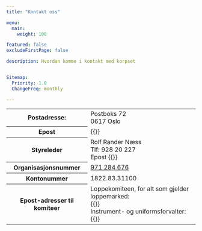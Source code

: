 ```yaml
---
title: "Kontakt oss"

menu:
  main:
    weight: 100

featured: false
excludeFirstPage: false

description: Hvordan komme i kontakt med korpset


Sitemap:
  Priority: 1.0
  ChangeFreq: monthly

---
```


<table>
<tr><th>Postadresse:</th>
<td>Postboks 72<br>
0617 Oslo</td>
</tr>

<tr><th>Epost</th>
<td>{{<email styret>}}</td>
</tr>

<tr><th>Styreleder</th>
<td>Rolf Rander Næss<br>
Tlf: 928 20 227<br>
Epost {{<email leder>}}</td>
</tr>

<tr><th>Organisasjonsnummer</th>
<td><a href="https://w2.brreg.no/enhet/sok/detalj.jsp?orgnr=971284676">971 284 676</a></td>
</tr>

<tr><th>Kontonummer</th>
<td>1822.83.31100</td>
</tr>

<tr><th>Epost-adresser til komiteer</th>
<td>Loppekomiteen, for alt som gjelder loppemarked: <br>{{<email loppemarked>}}<br>
Instrument- og uniformsforvalter: <br>{{<email instrument>}}
</td>
</table>
